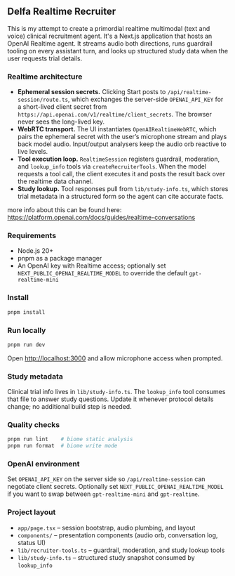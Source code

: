 ## Delfa Realtime Recruiter

This is my attempt to create a primordial realtime multimodal (text and voice) clinical recruitment agent. It's a Next.js application that hosts an OpenAI Realtime agent. It streams audio both directions, runs guardrail tooling on every assistant turn, and looks up structured study data when the user requests trial details.

### Realtime architecture

- **Ephemeral session secrets.** Clicking Start posts to `/api/realtime-session/route.ts`, which exchanges the server-side `OPENAI_API_KEY` for a short-lived client secret from `https://api.openai.com/v1/realtime/client_secrets`. The browser never sees the long-lived key.
- **WebRTC transport.** The UI instantiates `OpenAIRealtimeWebRTC`, which pairs the ephemeral secret with the user’s microphone stream and plays back model audio. Input/output analysers keep the audio orb reactive to live levels.
- **Tool execution loop.** `RealtimeSession` registers guardrail, moderation, and `lookup_info` tools via `createRecruiterTools`. When the model requests a tool call, the client executes it and posts the result back over the realtime data channel.
- **Study lookup.** Tool responses pull from `lib/study-info.ts`, which stores trial metadata in a structured form so the agent can cite accurate facts.

more info about this can be found here: https://platform.openai.com/docs/guides/realtime-conversations

### Requirements

- Node.js 20+
- pnpm as a package manager
- An OpenAI key with Realtime access; optionally set `NEXT_PUBLIC_OPENAI_REALTIME_MODEL` to override the default `gpt-realtime-mini`

### Install

```bash
pnpm install
```

### Run locally

```bash
pnpm run dev
```

Open <http://localhost:3000> and allow microphone access when prompted.

### Study metadata

Clinical trial info lives in `lib/study-info.ts`. The `lookup_info` tool consumes that file to answer study questions. Update it whenever protocol details change; no additional build step is needed.

### Quality checks

```bash
pnpm run lint    # biome static analysis
pnpm run format  # biome write mode
```

### OpenAI environment

Set `OPENAI_API_KEY` on the server side so `/api/realtime-session` can negotiate client secrets. Optionally set `NEXT_PUBLIC_OPENAI_REALTIME_MODEL` if you want to swap between `gpt-realtime-mini` and `gpt-realtime`.

### Project layout

- `app/page.tsx` – session bootstrap, audio plumbing, and layout
- `components/` – presentation components (audio orb, conversation log, status UI)
- `lib/recruiter-tools.ts` – guardrail, moderation, and study lookup tools
- `lib/study-info.ts` – structured study snapshot consumed by `lookup_info`
